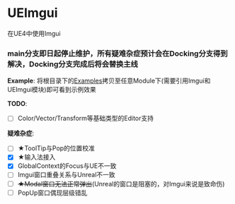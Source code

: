 # UEImgui

在UE4中使用Imgui

### main分支即日起停止维护，所有疑难杂症预计会在Docking分支得到解决，Docking分支完成后将会替换主线 


**Example**: 将根目录下的[Examples](./Examples/)拷贝至任意Module下(需要引用Imgui和UEImgui模块)即可看到示例效果

**TODO**: 
- [ ] Color/Vector/Transform等基础类型的Editor支持

**疑难杂症**:
- [ ] ★ToolTip与Pop的位置校准
- [x] ★输入法接入
- [x] GlobalContext的Focus与UE不一致
- [ ] Imgui窗口重叠关系与Unreal不一致
- [ ] ~~★Modal窗口无法正常弹出~~(Unreal的窗口是阻塞的，对Imgui来说是致命伤)
- [ ] PopUp窗口偶现层级错乱
